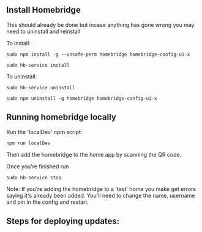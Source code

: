 ## Install Homebridge

This should already be done but incase anything has gone wrong you may need to uninstall and reinstall

To install:

```
sudo npm install -g --unsafe-perm homebridge homebridge-config-ui-x
```

```
sudo hb-service install
```

To uninstall:

```
sudo hb-service uninstall
```

```
sudo npm uninstall -g homebridge homebridge-config-ui-x
```

## Running homebridge locally

Run the 'localDev' npm script:

```
npm run localDev
```

Then add the homebridge to the home app by scanning the QR code.

Once you're finished run

```
sudo hb-service stop
```

Note: If you're adding the homebridge to a 'test' home you make get errors saying it's already been added. You'll need to change the name, username and pin in the config and restart.

## Steps for deploying updates:
